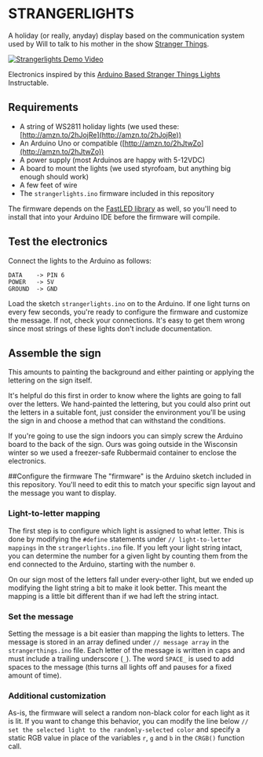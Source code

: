 # STRANGERLIGHTS
A holiday (or really, anyday) display based on the communication system used by Will to talk to his mother in the show [Stranger Things](https://en.wikipedia.org/wiki/Stranger_Things_%28TV_series%29).  

[![Strangerlights Demo Video](http://img.youtube.com/vi/_ogfhmmpy8w/0.jpg)](https://youtu.be/_ogfhmmpy8w)

Electronics inspired by this [Arduino Based Stranger Things Lights](http://www.instructables.com/id/Arduino-Based-Stranger-Things-Lights/) Instructable.

## Requirements
*  A string of WS2811 holiday lights (we used these: [http://amzn.to/2hJojRe](http://amzn.to/2hJojRe))
*  An Arduino Uno or compatible ([http://amzn.to/2hJtwZo](http://amzn.to/2hJtwZo))
*  A power supply (most Arduinos are happy with 5-12VDC)
*  A board to mount the lights (we used styrofoam, but anything big enough should work)
*  A few feet of wire
*  The `strangerlights.ino` firmware included in this repository

The firmware depends on the [FastLED library](https://github.com/FastLED/FastLED) as well, so you'll need to install that into your Arduino IDE before the firmware will compile.

## Test the electronics
Connect the lights to the Arduino as follows:

```
DATA    -> PIN 6
POWER   -> 5V
GROUND  -> GND
```

Load the sketch `strangerlights.ino` on to the Arduino.  If one light turns on every few seconds, you're ready to configure the firmware and customize the message.  If not, check your connections.  It's easy to get them wrong since most strings of these lights don't include documentation.

## Assemble the sign
This amounts to painting the background and either painting or applying the lettering on the sign itself.

It's helpful do this first in order to know where the lights are going to fall over the letters.  We hand-painted the lettering, but you could also print out the letters in a suitable font, just consider the environment you'll be using the sign in and choose a method that can withstand the conditions.

If you're going to use the sign indoors you can simply screw the Arduino board to the back of the sign.  Ours was going outside in the Wisconsin winter so we used a freezer-safe Rubbermaid container to enclose the electronics.

##Configure the firmware
The "firmware" is the Arduino sketch included in this repository.  You'll need to edit this to match your specific sign layout and the message you want to display.

### Light-to-letter mapping
The first step is to configure which light is assigned to what letter.  This is done by modifying the `#define` statements under `// light-to-letter mappings` in the `strangerlights.ino` file.  If you left your light string intact, you can determine the number for a given light by counting them from the end connected to the Arduino, starting with the number `0`.  

On our sign most of the letters fall under every-other light, but we ended up modifying the light string a bit to make it look better.  This meant the mapping is a little bit different than if we had left the string intact.

### Set the message
Setting the message is a bit easier than mapping the lights to letters.  The message is stored in an array defined under `// message array` in the `strangerthings.ino` file.  Each letter of the message is written in caps and must include a trailing underscore (`_`).  The word `SPACE_` is used to add spaces to the message (this turns all lights off and pauses for a fixed amount of time).

### Additional customization
As-is, the firmware will select a random non-black color for each light as it is lit.  If you want to change this behavior, you can modify the line below `// set the selected light to the randomly-selected color` and specify a static RGB value in place of the variables `r`, `g` and `b` in the `CRGB()` function call.
